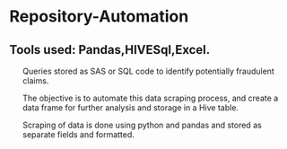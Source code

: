 # Repository-Automation
<html>
  <h2> Tools used: Pandas,HIVESql,Excel.</h2>
  <ul>Queries stored as SAS or SQL code to identify potentially fraudulent claims.</ul>
  <ul>The objective is to automate this data scraping process, and create a data frame for further analysis and storage in a Hive table.</ul>
  <ul>Scraping of data is done using python and pandas and stored as separate fields and formatted.</ul>
</html>
